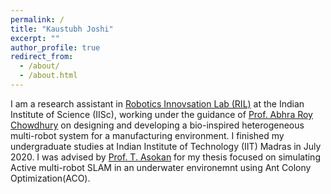 ```yaml
---
permalink: /
title: "Kaustubh Joshi"
excerpt: ""
author_profile: true
redirect_from: 
  - /about/
  - /about.html
---
```


I am a research assistant in [Robotics Innovsation Lab (RIL)](https://cpdm.iisc.ac.in/ril/) at the Indian Institute of Science (IISc), working under the guidance of [Prof. Abhra Roy Chowdhury](https://sites.google.com/view/abhraroychowdhury/) on designing and developing a bio-inspired heterogeneous multi-robot system for a manufacturing environment. I finished my undergraduate studies at Indian Institute of Technology (IIT) Madras in July 2020. I was advised by [Prof. T. Asokan](https://ed.iitm.ac.in/~asokan/) for my thesis focused on simulating Active multi-robot SLAM in an underwater environemnt using Ant Colony Optimization(ACO).
